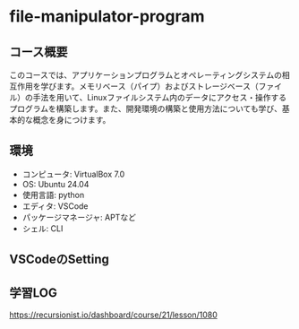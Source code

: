 # file-manipulator-program

## コース概要
このコースでは、アプリケーションプログラムとオペレーティングシステムの相互作用を学びます。メモリベース（パイプ）およびストレージベース（ファイル）の手法を用いて、Linuxファイルシステム内のデータにアクセス・操作するプログラムを構築します。また、開発環境の構築と使用方法についても学び、基本的な概念を身につけます。

## 環境
- コンピュータ: VirtualBox 7.0
- OS: Ubuntu 24.04
- 使用言語: python
- エディタ: VSCode
- パッケージマネージャ: APTなど
- シェル: CLI

## VSCodeのSetting


## 学習LOG
https://recursionist.io/dashboard/course/21/lesson/1080